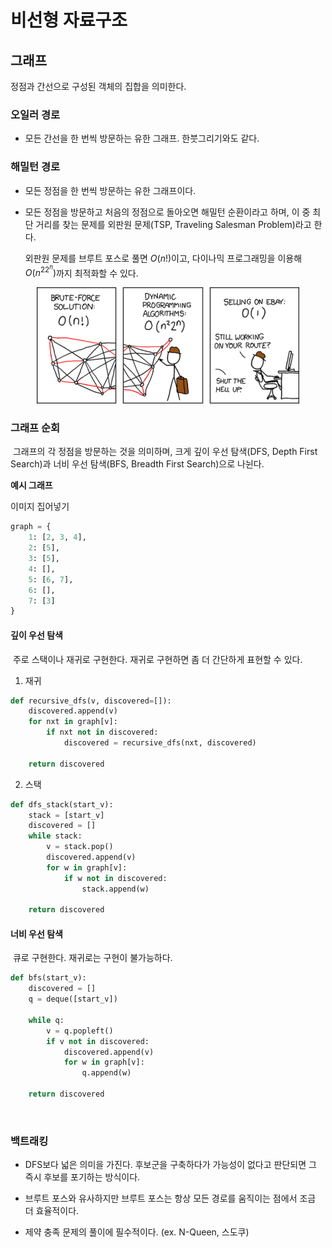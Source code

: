 # 비선형 자료구조

## 그래프
정점과 간선으로 구성된 객체의 집합을 의미한다.

### 오일러 경로
- 모든 간선을 한 번씩 방문하는 유한 그래프. 한붓그리기와도 같다.

### 해밀턴 경로
- 모든 정점을 한 번씩 방문하는 유한 그래프이다.

- 모든 정점을 방문하고 처음의 정점으로 돌아오면 해밀턴 순환이라고 하며, 이 중 최단 거리를 찾는 문제를 외판원 문제(TSP, Traveling Salesman Problem)라고 한다.

  외판원 문제를 브루트 포스로 풀면 $O(n!)$이고, 다이나믹 프로그래밍을 이용해 $O(n^22^n)$까지 최적화할 수 있다.

<center>

  ![alt text](./images/image-1.png)
</center>

### 그래프 순회
&nbsp;그래프의 각 정점을 방문하는 것을 의미하며, 크게 깊이 우선 탐색(DFS, Depth First Search)과 너비 우선 탐색(BFS, Breadth First Search)으로 나뉜다.

**예시 그래프**

이미지 집어넣기
```python
graph = {
    1: [2, 3, 4],
    2: [5],
    3: [5],
    4: [],
    5: [6, 7],
    6: [],
    7: [3]
}
```

#### 깊이 우선 탐색
&nbsp;주로 스택이나 재귀로 구현한다. 재귀로 구현하면 좀 더 간단하게 표현할 수 있다.

1. 재귀
```python
def recursive_dfs(v, discovered=[]):
    discovered.append(v)
    for nxt in graph[v]:
        if nxt not in discovered:
            discovered = recursive_dfs(nxt, discovered)

    return discovered
```

2. 스택
```python
def dfs_stack(start_v):
    stack = [start_v]
    discovered = []
    while stack:
        v = stack.pop()
        discovered.append(v)
        for w in graph[v]:
            if w not in discovered:
                stack.append(w)
    
    return discovered
```


#### 너비 우선 탐색
&nbsp;큐로 구현한다. 재귀로는 구현이 불가능하다.

```python
def bfs(start_v):
    discovered = []
    q = deque([start_v])

    while q:
        v = q.popleft()
        if v not in discovered:
            discovered.append(v)
            for w in graph[v]:
                q.append(w)
    
    return discovered
```
<br/>

### 백트래킹
- DFS보다 넓은 의미을 가진다. 후보군을 구축하다가 가능성이 없다고 판단되면 그 즉시 후보를 포기하는 방식이다.
  
- 브루트 포스와 유사하지만 브루트 포스는 항상 모든 경로를 움직이는 점에서 조금 더 효율적이다.

- 제약 충족 문제의 풀이에 필수적이다. (ex. N-Queen, 스도쿠)